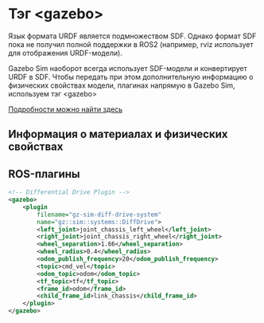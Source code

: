 # Тэг \<gazebo\>

Язык формата URDF является подмножеством SDF. Однако формат SDF пока не получил полной поддержки в ROS2 (например, rviz использует для отображения URDF-модели). 

Gazebo Sim наоборот всегда использует SDF-модели и конвертирует URDF в SDF. Чтобы передать при этом дополнительную информацию о физических свойствах модели, плагинах напрямую в Gazebo Sim, используем тэг \<gazebo\>

[Подробности можно найти здесь](http://sdformat.org/tutorials?tut=sdformat_urdf_extensions&cat=specification&)

## Информация о материалах и физических свойствах

## ROS-плагины

```xml
<!-- Differential Drive Plugin -->
<gazebo>
    <plugin
        filename="gz-sim-diff-drive-system"
        name="gz::sim::systems::DiffDrive">
        <left_joint>joint_chassis_left_wheel</left_joint>
        <right_joint>joint_chassis_right_wheel</right_joint>
        <wheel_separation>1.66</wheel_separation>
        <wheel_radius>0.4</wheel_radius>
        <odom_publish_frequency>20</odom_publish_frequency>
        <topic>cmd_vel</topic>
        <odom_topic>odom</odom_topic>
        <tf_topic>tf</tf_topic>
        <frame_id>odom</frame_id>
        <child_frame_id>link_chassis</child_frame_id>
    </plugin>
</gazebo>
```
